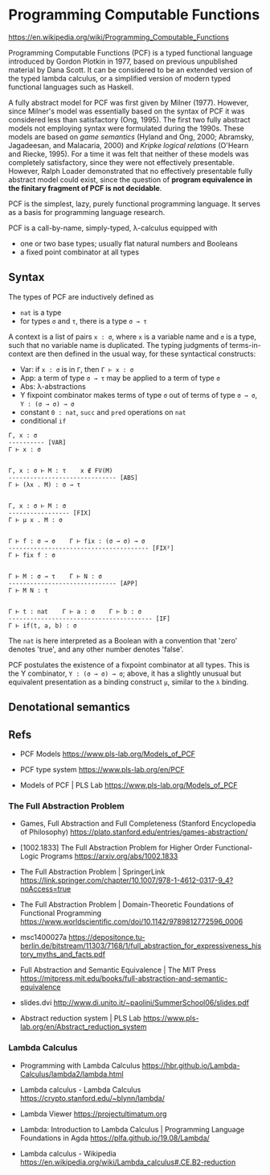 # Programming Computable Functions

https://en.wikipedia.org/wiki/Programming_Computable_Functions

Programming Computable Functions (PCF) is a typed functional language introduced by Gordon Plotkin in 1977, based on previous unpublished material by Dana Scott. It can be considered to be an extended version of the typed lambda calculus, or a simplified version of modern typed functional languages such as Haskell.

A fully abstract model for PCF was first given by Milner (1977). However, since Milner's model was essentially based on the syntax of PCF it was considered less than satisfactory (Ong, 1995). The first two fully abstract models not employing syntax were formulated during the 1990s. These models are based on *game semantics* (Hyland and Ong, 2000; Abramsky, Jagadeesan, and Malacaria, 2000) and *Kripke logical relations* (O'Hearn and Riecke, 1995). For a time it was felt that neither of these models was completely satisfactory, since they were not effectively presentable. However, Ralph Loader demonstrated that no effectively presentable fully abstract model could exist, since the question of **program equivalence in the finitary fragment of PCF is not decidable**.


PCF is the simplest, lazy, purely functional programming language. It serves as a basis for programming language research.

PCF is a call-by-name, simply-typed, λ-calculus equipped with
- one or two base types; usually flat natural numbers and Booleans
- a fixed point combinator at all types



## Syntax

The types of PCF are inductively defined as
- `nat` is a type
- for types `σ` and `τ`, there is a type `σ → τ`

A context is a list of pairs `x : σ`, where `x` is a variable name and `σ` is a type, such that no variable name is duplicated. The typing judgments of terms-in-context are then defined in the usual way, for these syntactical constructs:
- Var: if `x : σ` is in `Γ`, then `Γ ⊢ x : σ`
- App: a term of type `σ → τ` may be applied to a term of type `σ`
- Abs: λ-abstractions
- Y fixpoint combinator makes terms of type `σ` out of terms of type `σ → σ`, 
  `Y : (σ → σ) → σ`
- constant `0 : nat`, `succ` and `pred` operations on `nat`
- conditional `if`

```
Γ, x : σ
---------- [VAR]
Γ ⊢ x : σ


Γ, x : σ ⊢ M : τ    x ∉ FV(M)
------------------------------ [ABS]
Γ ⊢ (λx . M) : σ → τ


Γ, x : σ ⊢ M : σ
----------------- [FIX]
Γ ⊢ μ x . M : σ


Γ ⊢ f : σ → σ    Γ ⊢ fix : (σ → σ) → σ
--------------------------------------- [FIX²]
Γ ⊢ fix f : σ


Γ ⊢ M : σ → τ    Γ ⊢ N : σ
------------------------------ [APP]
Γ ⊢ M N : τ


Γ ⊢ t : nat    Γ ⊢ a : σ    Γ ⊢ b : σ
---------------------------------------- [IF]
Γ ⊢ if(t, a, b) : σ
```

The `nat` is here interpreted as a Boolean with a convention that 'zero' denotes 'true', and any other number denotes 'false'.

PCF postulates the existence of a fixpoint combinator at all types. This is the Y combinator, `Y : (σ → σ) → σ`; above, it has a slightly unusual but equivalent presentation as a binding construct `μ`, similar to the `λ` binding.


## Denotational semantics






## Refs

* PCF Models
https://www.pls-lab.org/Models_of_PCF

* PCF type system
https://www.pls-lab.org/en/PCF

* Models of PCF | PLS Lab
https://www.pls-lab.org/Models_of_PCF


### The Full Abstraction Problem

* Games, Full Abstraction and Full Completeness (Stanford Encyclopedia of Philosophy)
https://plato.stanford.edu/entries/games-abstraction/

* [1002.1833] The Full Abstraction Problem for Higher Order Functional-Logic Programs
https://arxiv.org/abs/1002.1833

* The Full Abstraction Problem | SpringerLink
https://link.springer.com/chapter/10.1007/978-1-4612-0317-9_4?noAccess=true

* The Full Abstraction Problem | Domain-Theoretic Foundations of Functional Programming
https://www.worldscientific.com/doi/10.1142/9789812772596_0006

* msc1400027a
https://depositonce.tu-berlin.de/bitstream/11303/7168/1/full_abstraction_for_expressiveness_history_myths_and_facts.pdf

* Full Abstraction and Semantic Equivalence | The MIT Press
https://mitpress.mit.edu/books/full-abstraction-and-semantic-equivalence

* slides.dvi
http://www.di.unito.it/~paolini/SummerSchool06/slides.pdf

* Abstract reduction system | PLS Lab
https://www.pls-lab.org/en/Abstract_reduction_system


### Lambda Calculus

* Programming with Lambda Calculus
https://hbr.github.io/Lambda-Calculus/lambda2/lambda.html

* Lambda calculus - Lambda Calculus
https://crypto.stanford.edu/~blynn/lambda/

* Lambda Viewer
https://projectultimatum.org

* Lambda: Introduction to Lambda Calculus | Programming Language Foundations in Agda
https://plfa.github.io/19.08/Lambda/

* Lambda calculus - Wikipedia
https://en.wikipedia.org/wiki/Lambda_calculus#.CE.B2-reduction
